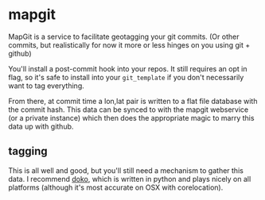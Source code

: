 mapgit
======

MapGit is a service to facilitate geotagging your git commits. (Or other
commits, but realistically for now it more or less hinges on you using git +
github)

You'll install a post-commit hook into your repos. It still requires an opt in flag, so
it's safe to install into your `git_template` if you don't necessarily want to
tag everything.

From there, at commit time a lon,lat pair is written to a flat file database
with the commit hash. This data can be synced to with the mapgit webservice (or
a private instance) which then does the appropriate magic to marry this data up
with github.

tagging
-------

This is all well and good, but you'll still need a mechanism to gather this
data. I recommend [doko](1), which is written in python and plays nicely on all
platforms (although it's most accurate on OSX with corelocation).

[1]:https://bitbucket.org/larsyencken/doko
